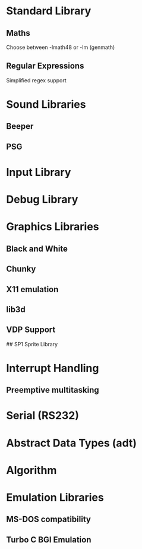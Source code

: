 

# Standard Library

## Maths

Choose between -lmath48 or -lm (genmath)

## Regular Expressions

Simplified regex support

# Sound Libraries

## Beeper

## PSG

# Input Library

# Debug Library

# Graphics Libraries

## Black and White

## Chunky

## X11 emulation

## lib3d

## VDP Support

## SP1 Sprite Library

# Interrupt Handling

## Preemptive multitasking

# Serial (RS232)

# Abstract Data Types (adt)

# Algorithm


# Emulation Libraries

## MS-DOS compatibility

## Turbo C BGI Emulation



